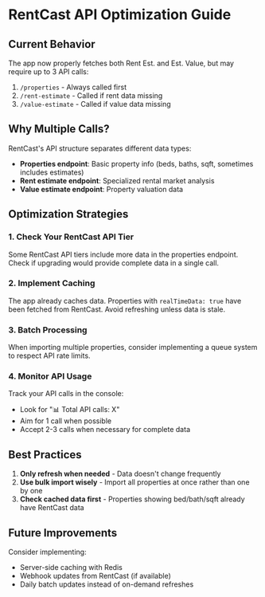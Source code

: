 # RentCast API Optimization Guide

## Current Behavior

The app now properly fetches both Rent Est. and Est. Value, but may require up to 3 API calls:
1. `/properties` - Always called first
2. `/rent-estimate` - Called if rent data missing
3. `/value-estimate` - Called if value data missing

## Why Multiple Calls?

RentCast's API structure separates different data types:
- **Properties endpoint**: Basic property info (beds, baths, sqft, sometimes includes estimates)
- **Rent estimate endpoint**: Specialized rental market analysis
- **Value estimate endpoint**: Property valuation data

## Optimization Strategies

### 1. Check Your RentCast API Tier
Some RentCast API tiers include more data in the properties endpoint. Check if upgrading would provide complete data in a single call.

### 2. Implement Caching
The app already caches data. Properties with `realTimeData: true` have been fetched from RentCast. Avoid refreshing unless data is stale.

### 3. Batch Processing
When importing multiple properties, consider implementing a queue system to respect API rate limits.

### 4. Monitor API Usage
Track your API calls in the console:
- Look for "📊 Total API calls: X"
- Aim for 1 call when possible
- Accept 2-3 calls when necessary for complete data

## Best Practices

1. **Only refresh when needed** - Data doesn't change frequently
2. **Use bulk import wisely** - Import all properties at once rather than one by one
3. **Check cached data first** - Properties showing bed/bath/sqft already have RentCast data

## Future Improvements

Consider implementing:
- Server-side caching with Redis
- Webhook updates from RentCast (if available)
- Daily batch updates instead of on-demand refreshes